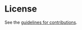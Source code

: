# License

See the
[guidelines for contributions](https://github.com/dangarciacarrillo/i-d-eap-edhoc/blob/main/CONTRIBUTING.md).
